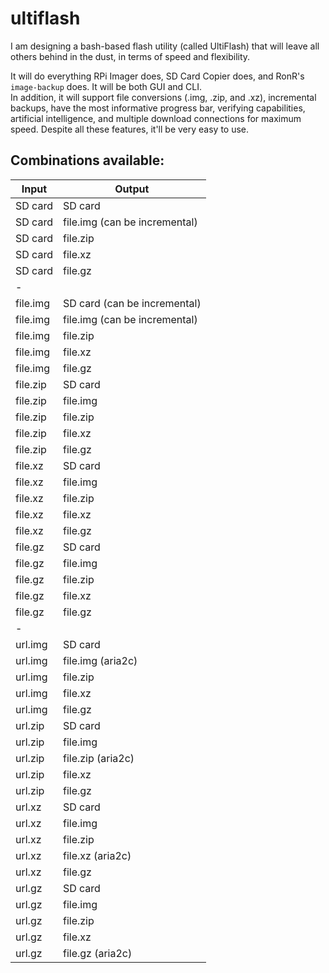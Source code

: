 # ultiflash

I am designing a bash-based flash utility (called UltiFlash) that will leave all others behind in the dust, in terms of speed and flexibility.

It will do everything RPi Imager does, SD Card Copier does, and RonR's `image-backup` does. It will be both GUI and CLI.  
In addition, it will support file conversions (.img, .zip, and .xz), incremental backups, have the most informative progress bar, verifying capabilities, artificial intelligence, and multiple download connections for maximum speed. Despite all these features, it'll be very easy to use.

## Combinations available:

Input|Output
--- | --- 
SD card|SD card
SD card|file.img (can be incremental)
SD card|file.zip
SD card|file.xz
SD card|file.gz
-|
file.img|SD card (can be incremental)
file.img|file.img (can be incremental)
file.img|file.zip
file.img|file.xz
file.img|file.gz
file.zip|SD card
file.zip|file.img
file.zip|file.zip
file.zip|file.xz
file.zip|file.gz
file.xz|SD card
file.xz|file.img
file.xz|file.zip
file.xz|file.xz
file.xz|file.gz
file.gz|SD card
file.gz|file.img
file.gz|file.zip
file.gz|file.xz
file.gz|file.gz
-|
url.img|SD card
url.img|file.img (aria2c)
url.img|file.zip
url.img|file.xz
url.img|file.gz
url.zip|SD card
url.zip|file.img
url.zip|file.zip (aria2c)
url.zip|file.xz
url.zip|file.gz
url.xz|SD card
url.xz|file.img
url.xz|file.zip
url.xz|file.xz (aria2c)
url.xz|file.gz
url.gz|SD card
url.gz|file.img
url.gz|file.zip
url.gz|file.xz
url.gz|file.gz (aria2c)
